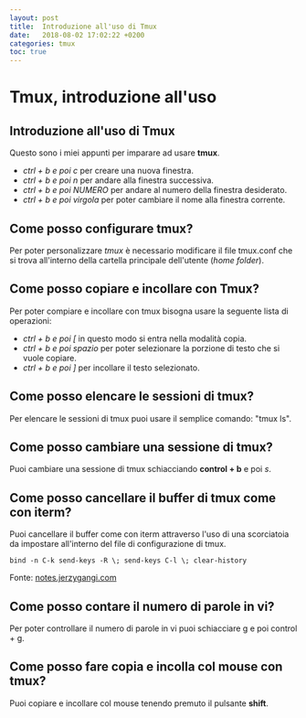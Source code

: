 ```yaml
---
layout: post
title:  Introduzione all'uso di Tmux
date:   2018-08-02 17:02:22 +0200
categories: tmux
toc: true
---
```


# Tmux, introduzione all'uso

## Introduzione all'uso di Tmux

Questo sono i miei appunti per imparare ad usare **tmux**.

- *ctrl + b e poi c* per creare una nuova finestra.
- *ctrl + b e poi n* per andare alla finestra successiva.
- *ctrl + b e poi NUMERO* per andare al numero della finestra desiderato.
- *ctrl + b e poi virgola* per poter cambiare il nome alla finestra corrente.

## Come posso configurare tmux?

Per poter personalizzare *tmux* è necessario modificare il file tmux.conf che si trova all'interno della cartella principale dell'utente (_home folder_).

## Come posso copiare e incollare con Tmux?

Per poter compiare e incollare con tmux bisogna usare la seguente lista di operazioni:

- *ctrl + b e poi [* in questo modo si entra nella modalità copia.
- *ctrl + b e poi spazio* per poter selezionare la porzione di testo che si vuole copiare.
- *ctrl + b e poi ]* per incollare il testo selezionato.

## Come posso elencare le sessioni di tmux?

Per elencare le sessioni di tmux puoi usare il semplice comando: "tmux ls".

## Come posso cambiare una sessione di tmux?

Puoi cambiare una sessione di tmux schiacciando **control + b** e poi *s*.

## Come posso cancellare il buffer di tmux come con iterm?

Puoi cancellare il buffer come con iterm attraverso l'uso di una scorciatoia da impostare all'interno del file di configurazione di tmux.

    bind -n C-k send-keys -R \; send-keys C-l \; clear-history

Fonte: [notes.jerzygangi.com](http://notes.jerzygangi.com/the-only-way-that-actually-works-to-clear-the-screen-in-tmux/)

## Come posso contare il numero di parole in vi?

Per poter controllare il numero di parole in vi puoi schiacciare g e poi control + g.

## Come posso fare copia e incolla col mouse con tmux?

Puoi copiare e incollare col mouse tenendo premuto il pulsante **shift**.
